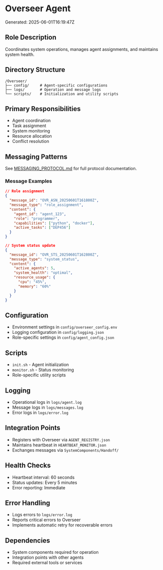 # Overseer Agent
Generated: 2025-06-01T16:19:47Z

## Role Description
Coordinates system operations, manages agent assignments, and maintains system health.

## Directory Structure
```
/Overseer/
├── config/     # Agent-specific configurations
├── logs/       # Operation and message logs
└── scripts/    # Initialization and utility scripts
```

## Primary Responsibilities
- Agent coordination
- Task assignment
- System monitoring
- Resource allocation
- Conflict resolution

## Messaging Patterns
See [MESSAGING_PROTOCOL.md](../../SystemComponents/MESSAGING_PROTOCOL.md) for full protocol documentation.

### Message Examples
```json
// Role assignment
{
  "message_id": "OVR_ASN_20250601T161800Z",
  "message_type": "role_assignment",
  "content": {
    "agent_id": "agent_123",
    "role": "programmer",
    "capabilities": ["python", "docker"],
    "active_tasks": ["DEP456"]
  }
}

// System status update
{
  "message_id": "OVR_STS_20250601T162800Z",
  "message_type": "system_status",
  "content": {
    "active_agents": 5,
    "system_health": "optimal",
    "resource_usage": {
      "cpu": "45%",
      "memory": "60%"
    }
  }
}
```

## Configuration
- Environment settings in `config/overseer_config.env`
- Logging configuration in `config/logging.json`
- Role-specific settings in `config/agent_config.json`

## Scripts
- `init.sh` - Agent initialization
- `monitor.sh` - Status monitoring
- Role-specific utility scripts

## Logging
- Operational logs in `logs/agent.log`
- Message logs in `logs/messages.log`
- Error logs in `logs/error.log`

## Integration Points
- Registers with Overseer via `AGENT_REGISTRY.json`
- Maintains heartbeat in `HEARTBEAT_MONITOR.json`
- Exchanges messages via `SystemComponents/Handoff/`

## Health Checks
- Heartbeat interval: 60 seconds
- Status updates: Every 5 minutes
- Error reporting: Immediate

## Error Handling
- Logs errors to `logs/error.log`
- Reports critical errors to Overseer
- Implements automatic retry for recoverable errors

## Dependencies
- System components required for operation
- Integration points with other agents
- Required external tools or services
